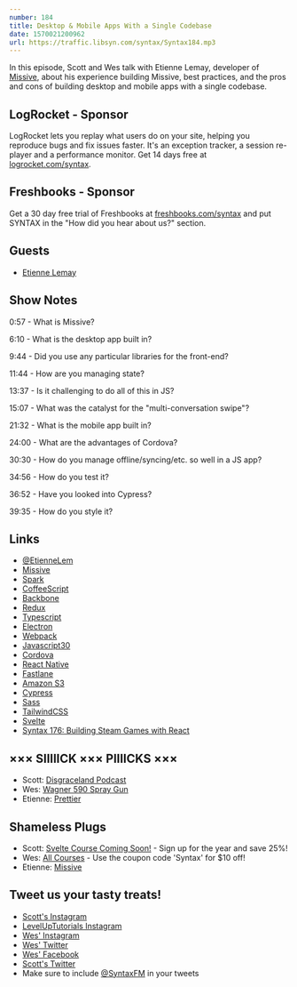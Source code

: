```yaml
---
number: 184
title: Desktop & Mobile Apps With a Single Codebase
date: 1570021200962
url: https://traffic.libsyn.com/syntax/Syntax184.mp3
---
```


In this episode, Scott and Wes talk with Etienne Lemay, developer of [Missive](https://missiveapp.com/), about his experience building Missive, best practices, and the pros and cons of building desktop and mobile apps with a single codebase.

## LogRocket - Sponsor
LogRocket lets you replay what users do on your site, helping you reproduce bugs and fix issues faster. It's an exception tracker, a session re-player and a performance monitor. Get 14 days free at [logrocket.com/syntax](https://logrocket.com/syntax).

## Freshbooks - Sponsor
Get a 30 day free trial of Freshbooks at [freshbooks.com/syntax](https://freshbooks.com/syntax) and put SYNTAX in the "How did you hear about us?" section.

## Guests

* [Etienne Lemay](https://twitter.com/EtienneLem)

## Show Notes

0:57 - What is Missive?

6:10 - What is the desktop app built in?

9:44 - Did you use any particular libraries for the front-end? 

11:44 - How are you managing state?

13:37 - Is it challenging to do all of this in JS?

15:07 - What was the catalyst for the "multi-conversation swipe"? 

21:32 - What is the mobile app built in?

24:00 - What are the advantages of Cordova?

30:30 - How do you manage offline/syncing/etc. so well in a JS app?

34:56 - How do you test it?

36:52 - Have you looked into Cypress?

39:35 - How do you style it?

## Links
* [@EtienneLem](https://twitter.com/etiennelem)
* [Missive](https://missiveapp.com/)
* [Spark](https://sparkmailapp.com/)
* [CoffeeScript](https://coffeescript.org/)
* [Backbone](https://backbonejs.org/)
* [Redux](https://redux.js.org/)
* [Typescript](https://www.typescriptlang.org/)
* [Electron](https://electronjs.org/)
* [Webpack](https://webpack.js.org/)
* [Javascript30](https://javascript30.com/)
* [Cordova](https://cordova.apache.org/)
* [React Native](https://facebook.github.io/react-native/)
* [Fastlane](https://fastlane.tools/)
* [Amazon S3](https://aws.amazon.com/s3/)
* [Cypress](https://www.cypress.io/)
* [Sass](https://sass-lang.com/)
* [TailwindCSS](https://tailwindcss.com/)
* [Svelte](https://svelte.dev/)
* [Syntax 176: Building Steam Games with React](https://syntax.fm/show/176/building-steam-games-with-react)

## ××× SIIIIICK ××× PIIIICKS ×××
* Scott: [Disgraceland Podcast](https://www.disgracelandpod.com/)
* Wes: [Wagner 590 Spray Gun](https://amzn.to/2l660M9)
* Etienne: [Prettier](https://prettier.io/) 

## Shameless Plugs
* Scott: [Svelte Course Coming Soon!](https://www.leveluptutorials.com/pro) - Sign up for the year and save 25%!
* Wes: [All Courses](https://wesbos.com/courses/) - Use the coupon code 'Syntax' for $10 off!
* Etienne: [Missive](https://missiveapp.com/)

## Tweet us your tasty treats!
* [Scott's Instagram](https://www.instagram.com/stolinski/)
* [LevelUpTutorials Instagram](https://www.instagram.com/LevelUpTutorials/)
* [Wes' Instagram](https://www.instagram.com/wesbos/)
* [Wes' Twitter](https://twitter.com/wesbos)
* [Wes' Facebook](https://www.facebook.com/wesbos.developer)
* [Scott's Twitter](https://twitter.com/stolinski)
* Make sure to include [@SyntaxFM](https://twitter.com/SyntaxFM) in your tweets